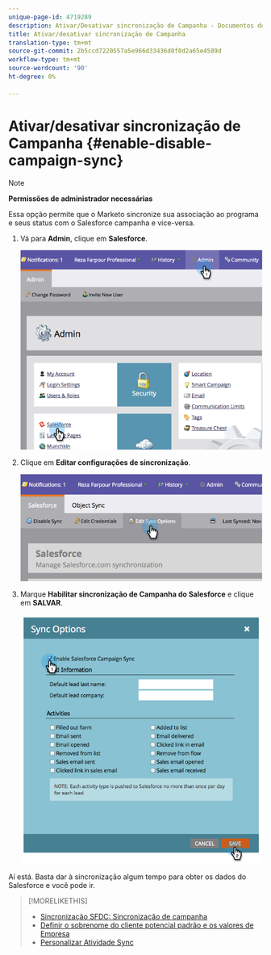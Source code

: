 ```yaml
---
unique-page-id: 4719289
description: Ativar/Desativar sincronização de Campanha - Documentos do Marketing - Documentação do produto
title: Ativar/desativar sincronização de Campanha
translation-type: tm+mt
source-git-commit: 2b5ccd7220557a5e966d33436d0f0d2a65e4589d
workflow-type: tm+mt
source-wordcount: '90'
ht-degree: 0%

---
```



# Ativar/desativar sincronização de Campanha {#enable-disable-campaign-sync}

>[!NOTE]
>
>**Permissões de administrador necessárias**

Essa opção permite que o Marketo sincronize sua associação ao programa e seus status com o Salesforce campanha e vice-versa.

1. Vá para **Admin**, clique em **Salesforce**.

   ![](assets/image2014-12-9-13-3a36-3a49.png)

1. Clique em **Editar configurações de sincronização**.

   ![](assets/image2014-12-9-13-3a37-3a0.png)

1. Marque **Habilitar sincronização de Campanha do Salesforce** e clique em **SALVAR**.

   ![](assets/image2014-12-9-13-3a37-3a8.png)

Aí está. Basta dar à sincronização algum tempo para obter os dados do Salesforce e você pode ir.

>[!MORELIKETHIS]
>
>* [Sincronização SFDC: Sincronização de campanha](/help/marketo/product-docs/crm-sync/salesforce-sync/sfdc-sync-details/sfdc-sync-campaign-sync.md)
>* [Definir o sobrenome do cliente potencial padrão e os valores de Empresa](/help/marketo/product-docs/crm-sync/salesforce-sync/setup/optional-steps/set-default-person-last-name-and-company-name.md)
>* [Personalizar Atividade Sync](/help/marketo/product-docs/crm-sync/salesforce-sync/setup/optional-steps/customize-activities-sync.md)

